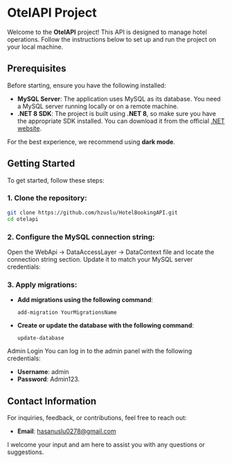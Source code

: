 # OtelAPI Project

Welcome to the **OtelAPI** project! This API is designed to manage hotel operations. Follow the instructions below to set up and run the project on your local machine.

## Prerequisites

Before starting, ensure you have the following installed:

- **MySQL Server**: The application uses MySQL as its database. You need a MySQL server running locally or on a remote machine.
- **.NET 8 SDK**: The project is built using **.NET 8**, so make sure you have the appropriate SDK installed. You can download it from the official [.NET website](https://dotnet.microsoft.com/en-us/download/dotnet/8.0).

For the best experience, we recommend using **dark mode**.

## Getting Started

To get started, follow these steps:

### 1. Clone the repository:
```bash
git clone https://github.com/hzuslu/HotelBookingAPI.git
cd otelapi
  ```

### 2. Configure the MySQL connection string:

Open the WebApi -> DataAccessLayer -> DataContext file and locate the connection string section. Update it to match your MySQL server credentials:

### 3. Apply migrations:

- **Add migrations using the following command**:
    ```
    add-migration YourMigrationsName
    ```
- **Create or update the database with the following command**:
    ```
    update-database
    ```

Admin Login
You can log in to the admin panel with the following credentials:

- **Username**: admin
- **Password**: Admin123.

## Contact Information
For inquiries, feedback, or contributions, feel free to reach out:

- **Email**: [hasanuslu0278@gmail.com](mailto:hasanuslu0278@gmail.com)

I welcome your input and am here to assist you with any questions or suggestions.
